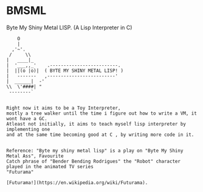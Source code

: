 # BMSML
Byte My Shiny Metal LISP. (A Lisp Interpreter in C)


        O
        |
      ,'~'.
     /     \\
    |   ____|_
    |  '___,,_'    .-------------------------.
    |  ||(o |o)|  ( BYTE MY SHINY METAL LISP! )
    |   -------   ,-------------------------'
    |  ______|  -'
    \\  \'####| "
     --------`


    Right now it aims to be a Toy Interpreter,
    mostly a tree walker until the time i figure out how to write a VM, it wont have a GC.
    Atleast not initially, it aims to teach myself lisp interpreter by implementing one
    and at the same time becoming good at C , by writing more code in it.


    Reference: "Byte my shiny metal lisp" is a play on "Byte My Shiny Metal Ass", Favourite
    Catch phrase of "Bender Bending Rodrigues" the "Robot" character played in the animated TV series
    "Futurama"

    [Futurama!](https://en.wikipedia.org/wiki/Futurama).
